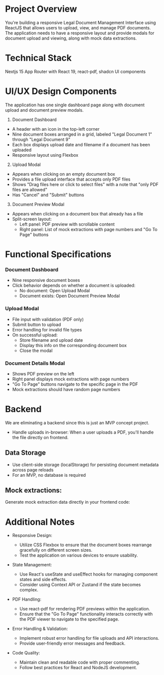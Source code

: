 # Project Overview

You're building a responsive Legal Document Management Interface using ReactJS that allows users to upload, view, and manage PDF documents. The application needs to have a responsive layout and provide modals for document upload and viewing, along with mock data extractions.

# Technical Stack

Nextjs 15 App Router with React 19, react-pdf, shadcn UI components

# UI/UX Design Components

The application has one single dashboard page along with document upload and document preview modals.

1. Document Dashboard

- A header with an icon in the top-left corner
- Nine document boxes arranged in a grid, labeled "Legal Document 1" through "Legal Document 9"
- Each box displays upload date and filename if a document has been uploaded
- Responsive layout using Flexbox

2. Upload Modal

- Appears when clicking on an empty document box
- Provides a file upload interface that accepts only PDF files
- Shows "Drag files here or click to select files" with a note that "only PDF files are allowed"
- Has "Cancel" and "Submit" buttons

3. Document Preview Modal

- Appears when clicking on a document box that already has a file
- Split-screen layout:
  - Left panel: PDF preview with scrollable content
  - Right panel: List of mock extractions with page numbers and "Go To Page" buttons

# Functional Specifications

### Document Dashboard

- Nine responsive document boxes
- Click behavior depends on whether a document is uploaded:
  - No document: Open Upload Modal
  - Document exists: Open Document Preview Modal

### Upload Modal

- File input with validation (PDF only)
- Submit button to upload
- Error handling for invalid file types
- On successful upload:
  - Store filename and upload date
  - Display this info on the corresponding document box
  - Close the modal

### Document Details Modal

- Shows PDF preview on the left
- Right panel displays mock extractions with page numbers
- "Go To Page" buttons navigate to the specific page in the PDF
- Mock extractions should have random page numbers

# Backend

We are eliminating a backend since this is just an MVP concept project.

- Handle uploads in-browser:
  When a user uploads a PDF, you'll handle the file directly on frontend.

## Data Storage

- Use client-side storage (localStorage) for persisting document metadata across page reloads
- For an MVP, no database is required

## Mock extractions:

Generate mock extraction data directly in your frontend code:

# Additional Notes

- Responsive Design:

  - Utilize CSS Flexbox to ensure that the document boxes rearrange gracefully on
    different screen sizes.
  - Test the application on various devices to ensure usability.

- State Management:

  - Use React's useState and useEffect hooks for managing component states
    and side effects.
  - Consider using Context API or Zustand if the state becomes complex.

- PDF Handling:

  - Use react-pdf for rendering PDF previews within the application.
  - Ensure that the "Go To Page" functionality interacts correctly with the PDF viewer
    to navigate to the specified page.

- Error Handling & Validation:

  - Implement robust error handling for file uploads and API interactions.
  - Provide user-friendly error messages and feedback.

- Code Quality:
  - Maintain clean and readable code with proper commenting.
  - Follow best practices for React and NodeJS development.
